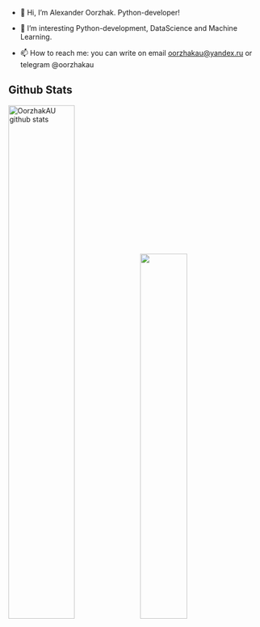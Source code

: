 - 👋 Hi, I’m Alexander Oorzhak. Python-developer!

- 👀 I’m interesting Python-development, DataScience and Machine Learning.

- 📫 How to reach me: you can write on email oorzhakau@yandex.ru or telegram @oorzhakau

<h2> Github Stats </h2>

<div align="stats">  
  <img width="51%" height="auto" src="https://github-readme-stats.vercel.app/api?username=OorzhakAU&show_icons=true&count_private=true" alt="OorzhakAU github stats" /> 
  <img width="43%" height="auto" src="https://github-readme-stats.vercel.app/api/top-langs/?username=OorzhakAU&layout=compact" />
</div>
